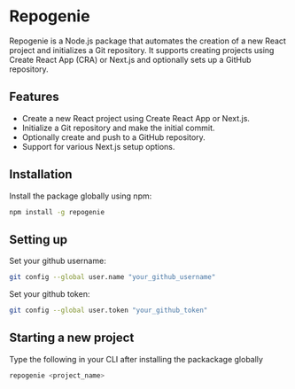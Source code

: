 # Repogenie

Repogenie is a Node.js package that automates the creation of a new React project and initializes a Git repository. It supports creating projects using Create React App (CRA) or Next.js and optionally sets up a GitHub repository.

## Features

- Create a new React project using Create React App or Next.js.
- Initialize a Git repository and make the initial commit.
- Optionally create and push to a GitHub repository.
- Support for various Next.js setup options.

## Installation

Install the package globally using npm:

```bash
npm install -g repogenie
```

## Setting up

Set your github username:

```bash
git config --global user.name "your_github_username"
```

Set your github token:

```bash
git config --global user.token "your_github_token"
```

## Starting a new project

Type the following in your CLI after installing the packackage globally

```bash
repogenie <project_name>
```
